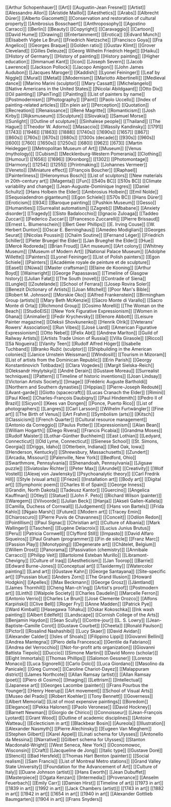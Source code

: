 [[Arthur Schopenhauer]]
[[Art]]
[[Augustin-Jean Fresnel]]
[[Artist]]
[[Alessandro Allori]]
[[Aristide Maillol]]
[[Aesthetics]]
[[Arabs]]
[[Albrecht Dürer]]
[[Alberto Giacometti]]
[[Conservation and restoration of cultural property]]
[[Ambrosius Bosschaert]]
[[Anthroposophy]]
[[Agostino Carracci]]
[[Berlin]]
[[Beauty]]
[[Copyright]]
[[Caravaggio]]
[[Cartoon]]
[[David Hume]]
[[Drawing]]
[[Entertainment]]
[[Erotica]]
[[Edvard Munch]]
[[Élisabeth Vigée Le Brun]]
[[Friedrich Nietzsche]]
[[Francisco Goya]]
[[Fra Angelico]]
[[Georges Braque]]
[[Golden ratio]]
[[Gustav Klimt]]
[[Grover Cleveland]]
[[Gilles Deleuze]]
[[Georg Wilhelm Friedrich Hegel]]
[[Haiku]]
[[History of Germany]]
[[History of painting]]
[[History painting]]
[[Higher education]]
[[Immanuel Kant]]
[[Icon]]
[[Joseph Severn]]
[[Jacob Lawrence]]
[[Jackson Pollock]]
[[Jacopo Amigoni]]
[[John James Audubon]]
[[Jacques Maroger]]
[[Kaddish]]
[[Lyonel Feininger]]
[[Leaf by Niggle]]
[[Mural]]
[[Metal]]
[[Modernism]]
[[Mariotto Albertinelli]]
[[Medieval dance]]
[[Marino Marini (sculptor)]]
[[Mary Cassatt]]
[[Michelangelo]]
[[Native Americans in the United States]]
[[Nicolai Abildgaard]]
[[Otto Dix]]
[[Oil painting]]
[[PainTing]]
[[PaintIng]]
[[List of painters by name]]
[[Postmodernism]]
[[Photography]]
[[Paint]]
[[Paolo Uccello]]
[[Index of painting-related articles]]
[[En plein air]]
[[Perception]]
[[Quotation]]
[[Recreation]]
[[Renaissance]]
[[René Magritte]]
[[Romanticism]]
[[Josh Kirby]]
[[Rijksmuseum]]
[[Sculpture]]
[[Slovakia]]
[[Samuel Morse]]
[[Sunlight]]
[[Outline of sculpture]]
[[Sinhalese people]]
[[Thailand]]
[[The Hague]]
[[Theodor W. Adorno]]
[[Masaccio]]
[[Wassily Kandinsky]]
[[1791]]
[[1743]]
[[1946]]
[[1863]]
[[1888]]
[[1740s]]
[[1690s]]
[[1657]]
[[867]]
[[860s]]
[[760s]]
[[670s]]
[[680s]]
[[1300s (decade)]]
[[930s]]
[[960s]]
[[600]]
[[760]]
[[1650s]]
[[1250s]]
[[680]]
[[962]]
[[673]]
[[Martin Heidegger]]
[[Metropolitan Museum of Art]]
[[Museum]]
[[Venus (mythology)]]
[[Cubism]]
[[Mecklenburg-Western Pomerania]]
[[Clothing]]
[[Humour]]
[[1656]]
[[1696]]
[[Kronborg]]
[[1302]]
[[Photomontage]]
[[Harmony]]
[[1254]]
[[1255]]
[[Printmaking]]
[[Johannes Vermeer]]
[[Veneto]]
[[Miniature effect]]
[[François Boucher]]
[[Raphael]]
[[Painterliness]]
[[Hieronymus Bosch]]
[[List of sculptors]]
[[New materials in 20th-century art]]
[[Magenta]]
[[Fun]]
[[540s BC]]
[[510s BC]]
[[Climate variability and change]]
[[Jean-Auguste-Dominique Ingres]]
[[Daniel Schultz]]
[[Hans Holbein the Elder]]
[[Ambrosius Holbein]]
[[Emil Nolde]]
[[Sequoiadendron giganteum]]
[[Egon Schiele]]
[[570s BC]]
[[Hans Dürer]]
[[Eroticism]]
[[934]]
[[Baroque painting]]
[[Pushkin Museum]]
[[Gesso]]
[[Humanities]]
[[Surrealist automatism]]
[[Zagreb]]
[[Mbabane]]
[[Anxiety disorder]]
[[Tragedy]]
[[Sisto Badalocchio]]
[[Ignacio Zuloaga]]
[[Taddeo Zuccari]]
[[Federico Zuccari]]
[[Francesco Zuccarelli]]
[[Pierre Brissaud]]
[[Ernest L. Blumenschein]]
[[Bert Geer Phillips]]
[[E. Irving Couse]]
[[W. Herbert Dunton]]
[[Oscar E. Berninghaus]]
[[Amedeo Modigliani]]
[[Georges Seurat]]
[[Nicolas Poussin]]
[[Chaïm Soutine]]
[[Fernand Léger]]
[[Friedrich Schiller]]
[[Pieter Bruegel the Elder]]
[[Jan Brueghel the Elder]]
[[Hue]]
[[Mercè Rodoreda]]
[[Brian Froud]]
[[Art museum]]
[[Art colony]]
[[Whitney Museum]]
[[Museum of Modern Art]]
[[National Palace Museum]]
[[Adolphe Willette]]
[[Painters]]
[[Lyonel Feininger]]
[[List of Polish painters]]
[[Egon Schiele]]
[[Painters]]
[[Académie royale de peinture et de sculpture]]
[[Easel]]
[[Nüwa]]
[[Master craftsman]]
[[Elaine de Kooning]]
[[Arthur Boyd]]
[[Wainwright]]
[[George Papassavas]]
[[Timeline of Glasgow history]]
[[Julian Fałat]]
[[The South (novel)]]
[[Contrade of Siena]]
[[Lunglei]]
[[Zoutelande]]
[[School of Ferrara]]
[[Josep Rovira Soler]]
[[Benezit Dictionary of Artists]]
[[Joan Mitchell]]
[[Poor Man's Bible]]
[[Robert M. Johnson]]
[[Morskie Oko]]
[[Alfred Frankenstein]]
[[Birmingham Group (artists)]]
[[Mary Beth McKenzie]]
[[Sacro Monte di Varallo]]
[[Sacro Monte di Orta]]
[[Richmond Group]]
[[Cosimo Morelli]]
[[The Woman on the Beach]]
[[StudioEIS]]
[[New York Figurative Expressionism]]
[[Women in Ghana]]
[[Animalier]]
[[Fedir Krychevsky]]
[[Elenore Abbott]]
[[Leisure Painter magazine]]
[[Oleksii Shovkunenko]]
[[Henrik Olrik]]
[[Veterans' Rowers' Association]]
[[Run Vibes]]
[[José Liard]]
[[American Figurative Expressionism]]
[[Otto Nebel]]
[[Felix Abt]]
[[Andrew Marlton]]
[[Guild of Railway Artists]]
[[Artists Trade Union of Russia]]
[[Villa Girasole]]
[[Ricco]]
[[Sá Nogueira]]
[[Vanity Teen]]
[[Rudolf Alfred Höger]]
[[Isabelle Tuchband]]
[[Branko Ružić (sculptor)]]
[[Shipbuilding in the American colonies]]
[[Janice Urnstein Weissman]]
[[Windosill]]
[[Tourism in Mizoram]]
[[List of artists from the Dominican Republic]]
[[Erin Parish]]
[[Georgy Konstantinovich Totibadze]]
[[Clara Vogedes]]
[[Margit Sielska-Reich]]
[[Oleksandr Hnylytskyi]]
[[André Derain]]
[[Gustave Moreau]]
[[Surrealist techniques]]
[[Pattern]]
[[Timeline of historic inventions]]
[[Joan Lindsay]]
[[Victorian Artists Society]]
[[Image]]
[[Frédéric Auguste Bartholdi]]
[[Northern and Southern dynasties]]
[[Hippias]]
[[Pierre-Joseph Redouté]]
[[Avant-garde]]
[[Giotto (spacecraft)]]
[[Lucas Cranach the Elder]]
[[Rimini]]
[[Paul Klee]]
[[Charles-François Daubigny]]
[[Paul Hindemith]]
[[Pedro II of Brazil]]
[[Sicyon]]
[[Kees van Dongen]]
[[Ponce, Puerto Rico]]
[[List of photographers]]
[[Langres]]
[[Carl Larsson]]
[[Wilhelm Furtwängler]]
[[Fine art]]
[[The Birth of Venus]]
[[Art Frahm]]
[[Symbolism (arts)]]
[[Kitsch]]
[[Classicism]]
[[French Quarter]]
[[Cultural resource management]]
[[Antonio da Correggio]]
[[Paulus Potter]]
[[Expressionism]]
[[Alan Bean]]
[[William Hogarth]]
[[Diego Rivera]]
[[Francis Picabia]]
[[Grandma Moses]]
[[Rudolf Maister]]
[[Lothar-Günther Buchheim]]
[[East Lothian]]
[[Ledyard, Connecticut]]
[[Old Lyme, Connecticut]]
[[Sienese School]]
[[St. Simons, Georgia]]
[[Driggs, Idaho]]
[[Otterbein, Indiana]]
[[Red Oak, Iowa]]
[[Henderson, Kentucky]]
[[Shrewsbury, Massachusetts]]
[[Zundert]]
[[Arcadia, Missouri]]
[[Palenville, New York]]
[[Bedford, Ohio]]
[[Swarthmore, Pennsylvania]]
[[Shenandoah, Pennsylvania]]
[[Jigsaw puzzle]]
[[Sviatoslav Richter]]
[[Peter Max]]
[[Arundel]]
[[Creativity]]
[[Wolf Vostell]]
[[Alexej von Jawlensky]]
[[Psychoanalytic theory]]
[[Carl Fredrik Hill]]
[[Style (visual arts)]]
[[Frieze]]
[[Installation art]]
[[Body art]]
[[Digital art]]
[[Symphonic poem]]
[[Charles III of Spain]]
[[George Inness]]
[[Grandin, North Dakota]]
[[Tadeusz Kantor]]
[[Guercino]]
[[Angelica Kauffman]]
[[Otley]]
[[Statue]]
[[John F. Peto]]
[[Richard Wilson (painter)]]
[[Waregem]]
[[Vilvoorde]]
[[Julian Beck]]
[[Hanja]]
[[Akseli Gallen-Kallela]]
[[Camilla, Duchess of Cornwall]]
[[Judgement]]
[[Hans von Bartels]]
[[Frida Kahlo]]
[[Ngaio Marsh]]
[[Future]]
[[Modern art]]
[[Tracey Emin]]
[[Chiaroscuro]]
[[Pierre Puvis de Chavannes]]
[[Conceit]]
[[Odilon Redon]]
[[Pointillism]]
[[Paul Signac]]
[[Christian art]]
[[Culture of Albania]]
[[Mark Wallinger]]
[[Taschen]]
[[Eugène Delacroix]]
[[Lucius Junius Brutus]]
[[Peru]]
[[Patricia Cornwell]]
[[Clyfford Still]]
[[Impasto]]
[[David Alfaro Siqueiros]]
[[Paul Graham (programmer)]]
[[Fin de siècle]]
[[Franz Marc]]
[[Passion Play]]
[[Monotyping]]
[[Degenerate art]]
[[Châtelet, Belgium]]
[[Willem Drost]]
[[Panorama]]
[[Passivation (chemistry)]]
[[Annibale Carracci]]
[[Philipp Veit]]
[[Bartolomé Esteban Murillo]]
[[Libramont-Chevigny]]
[[Culture of Iraq]]
[[Aestheticism]]
[[Jan Toorop]]
[[Barrie]]
[[Edward Burne-Jones]]
[[Conceptual art]]
[[Taxidermy]]
[[Watercolor painting]]
[[Land art]]
[[Gustave Kahn]]
[[George Santayana]]
[[Site-specific art]]
[[Prussian blue]]
[[Anders Zorn]]
[[The Grand Illusion]]
[[Howard Hodgkin]]
[[Apelles]]
[[Max Beckmann]]
[[George Grosz]]
[[Jämtland]]
[[James Thornhill]]
[[Cheng Man-ch'ing]]
[[Artist's proof]]
[[Postmodern art]]
[[Linth]]
[[Walpole Society]]
[[Charles Daudelin]]
[[Marcelle Ferron]]
[[Antonio Verrio]]
[[Charles Le Brun]]
[[José Clemente Orozco]]
[[Alfons Karpiński]]
[[Clive Bell]]
[[Roger Fry]]
[[Anne Madden]]
[[Patrick Pye]]
[[Ward Kimball]]
[[Hasegawa Tōhaku]]
[[Oskar Kokoschka]]
[[Ink wash painting]]
[[Albert Edelfelt]]
[[Landscape]]
[[Cornish College of the Arts]]
[[Benjamin Haydon]]
[[Sean Scully]]
[[Contre-jour]]
[[L. S. Lowry]]
[[Jean-Baptiste-Camille Corot]]
[[Gustave Courbet]]
[[Cheeta]]
[[Ronald Paulson]]
[[Pictor]]
[[Rosalind Nashashibi]]
[[Lucy Skaer]]
[[David Avidan]]
[[Alexander Calder]]
[[Isles of Shoals]]
[[Filippino Lippi]]
[[Giovanni Bellini]]
[[Andrea Mantegna]]
[[Piero della Francesca]]
[[Gentile da Fabriano]]
[[Andrea del Verrocchio]]
[[Not-for-profit arts organization]]
[[Giovanni Battista Tiepolo]]
[[Duccio]]
[[Simone Martini]]
[[David Monro (scholar)]]
[[Eight Immortals]]
[[Thomas Phillips]]
[[Salomon Gessner]]
[[Lorenzo Monaco]]
[[Luca Signorelli]]
[[Carlo Dolci]]
[[Luca Giordano]]
[[Masolino da Panicale]]
[[Greg Curnoe]]
[[Caroline Chariot-Dayez]]
[[Malappuram district]]
[[James Northcote]]
[[Allan Ramsay (artist)]]
[[Allan Ramsay (poet)]]
[[Piero di Cosimo]]
[[Imaging]]
[[Lettrism]]
[[Intellectual]]
[[Japanese art]]
[[Georges Lacombe (painter)]]
[[Frans Pourbus the Younger]]
[[Henry Heerup]]
[[Art movement]]
[[School of Visual Arts]]
[[Museo del Prado]]
[[Robert Koehler]]
[[Tony Bennett]]
[[Governess]]
[[Albert Memorial]]
[[List of most expensive paintings]]
[[Boredom]]
[[Elegance]]
[[Pekka Halonen]]
[[Paolo Veronese]]
[[David Hockney]]
[[Barnett Newman]]
[[Giorgio de Chirico]]
[[Connoisseur]]
[[Jean-François Lyotard]]
[[Grant Wood]]
[[Outline of academic disciplines]]
[[Antoine Watteau]]
[[Eclecticism in art]]
[[Blackbear Bosin]]
[[Aureola]]
[[Illustration]]
[[Alexander Nasmyth]]
[[Pierre Alechinsky]]
[[Eugeen Van Mieghem]]
[[Stephen Gilbert]]
[[Karel Appel]]
[[Linati schema for Ulysses]]
[[Antonello da Messina]]
[[Narrative]]
[[Gilbert schema for Ulysses]]
[[Stanton Macdonald-Wright]]
[[West Seneca, New York]]
[[Oconomowoc, Wisconsin]]
[[Craft]]
[[Jacqueline de Jong]]
[[Italic type]]
[[Gustave Doré]]
[[Stencil]]
[[Bad Hersfeld]]
[[Thomas Hart Benton (painter)]]
[[Social realism]]
[[Sam Francis]]
[[List of Montreal Metro stations]]
[[Grand Valley State University]]
[[Foundation for the Advancement of Art]]
[[Culture of Italy]]
[[Duane Johnson (artist)]]
[[Hans Eworth]]
[[Jean Dubuffet]]
[[Masterpiece]]
[[Ogata Kenzan]]
[[Intermedia]]
[[Provenance]]
[[Anselm Feuerbach]]
[[Emily Carr]]
[[Damien Hirst]]
[[Timeline of art]]
[[1973 in art]]
[[1839 in art]]
[[1992 in art]]
[[Jack Chambers (artist)]]
[[1743 in art]]
[[1882 in art]]
[[1942 in art]]
[[1654 in art]]
[[1940 in art]]
[[Alexander Gottlieb Baumgarten]]
[[1904 in art]]
[[Frans Snyders]]
